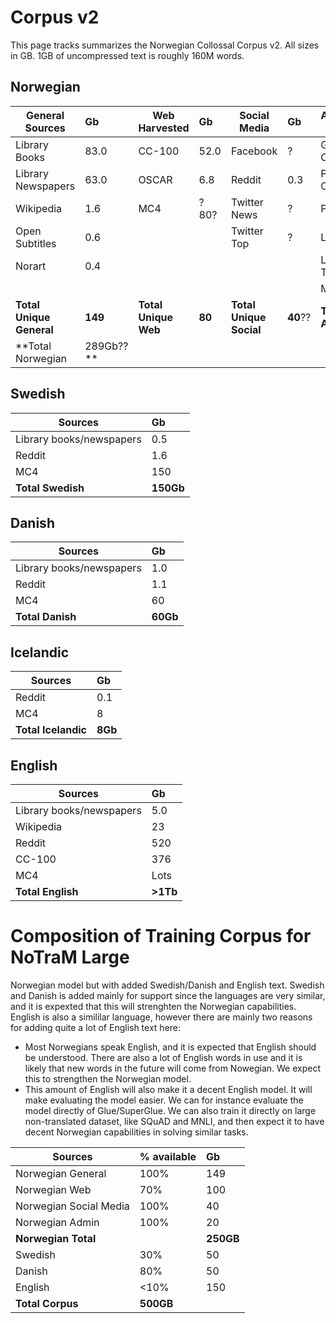 # Corpus v2
This page tracks summarizes the Norwegian Collossal Corpus v2. All sizes in GB. 1GB of uncompressed text is roughly 160M words. 

## Norwegian
| General Sources  |   Gb | Web Harvested  |   Gb | Social Media  |   Gb | Administrative sources  |   Gb | 
| -------- |   :-----|  -------- |   :-----| -------- |   :-----|  -------- |   :-----|  
| Library Books | 83.0| CC-100 | 52.0| Facebook | ?| Government Collection | 0.2|
| Library Newspapers | 63.0| OSCAR | 6.8|Reddit | 0.3|Parliament Collection | 8.4|
| Wikipedia | 1.6| MC4 | ?80?| Twitter News | ?|Public Reports | 0.6|
| Open Subtitles | 0.6| | | Twitter Top | ?|Lovdata CD | 0.5|
| Norart | 0.4| | | | |Lovdata Transfer | 2.8|
| || || | |Målfrid | 13.0|
| **Total Unique General**| **149**| **Total Unique Web**| **80**| **Total Unique Social**| **40**??|**Total Unique Admin**| **20**|
| **Total Norwegian | 289Gb??**| | | | | |

 




## Swedish
| Sources  |   Gb | 
| -------- |   :-----|  
| Library books/newspapers | 0.5| 
| Reddit | 1.6| 
| MC4 | 150|
| **Total Swedish**| **150Gb**|

## Danish
| Sources  |   Gb | 
| -------- |   :-----|
| Library books/newspapers | 1.0| 
| Reddit | 1.1| 
| MC4 | 60|
| **Total Danish**| **60Gb**|

## Icelandic
| Sources  |   Gb | 
| -------- |   :-----|  
| Reddit | 0.1| 
| MC4 | 8|
| **Total Icelandic**| **8Gb**|

## English
| Sources  |   Gb | 
| -------- |   :-----| 
| Library books/newspapers | 5.0| 
| Wikipedia | 23|
| Reddit | 520| 
| CC-100 | 376|
| MC4 | Lots|
| **Total English**| **>1Tb**|



# Composition of Training Corpus for NoTraM Large
Norwegian model but with added Swedish/Danish and English text. Swedish and Danish is added mainly for support since the languages are very similar, and it is expexted that this will strenghten the Norwegian capabilities. English is also a simililar language, however there are mainly two reasons for adding quite a lot of English text here:
* Most Norwegians speak English, and it is expected that English should be understood. There are also a lot of English words in use and it is likely that new words in the future will come from Nowegian. We expect this to strengthen the Norwegian model.
* This amount of English will also make it a decent English model. It will make evaluating the model easier. We can for instance evaluate the model directly of Glue/SuperGlue. We can also train it directly on large non-translated dataset, like SQuAD and MNLI, and then expect it to have decent Norwegian capabilities in solving similar tasks.

| Sources  |   % available | Gb | 
| -------- |   :-----| :-----| 
| Norwegian General | 100% | 149| 
| Norwegian Web | 70% | 100| 
| Norwegian Social Media | 100% | 40| 
| Norwegian Admin | 100% | 20|
| **Norwegian Total** |  | **250GB**|
| Swedish | 30% | 50|
| Danish | 80% | 50|
| English | <10% | 150|
| **Total Corpus**| **500GB**|

